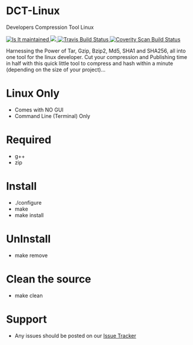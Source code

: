 # DCT-Linux
Developers Compression Tool Linux

<a href="http://isitmaintained.com/project/DevWorksOSI/Dev-CT" target="_blank">
<img alt="Is It maintained"
  src="http://isitmaintained.com/badge/resolution/DevWorsOSI/Dev-CT.svg">
  </a>
 <a href="http://isitmaintained.com/project/DevWorksOSI/Dev-CT" target="_blank"> 
<img src="http://isitmaintained.com/badge/open/DevWorksOSI/Dev-CT.svg">
</a>
<a href="https://travis-ci.org/DevWorksOSI/Dev-CT/" target="_blank">
<img alt="Travis Build Status"
  src="https://travis-ci.org/DevWorksOSI/Dev-CT.svg?branch=master">
</a>
<a href="https://scan.coverity.com/projects/dev-ct" target="_blank">
  <img alt="Coverity Scan Build Status"
       src="https://scan.coverity.com/projects/10412/badge.svg"/>
</a>

Harnessing the Power of Tar, Gzip, Bzip2, Md5, SHA1 and SHA256, all into one tool for the linux developer.
Cut your compression and Publishing time in half with this quick little tool to compress and hash within a minute (depending on the size of your project)...

# Linux Only
- Comes with NO GUI
- Command Line (Terminal) Only

# Required
- g++
- zip

# Install
- ./configure
- make
- make install

# UnInstall
- make remove

# Clean the source
- make clean

# Support
- Any issues should be posted on our <a href="https://github.com/DevWorksOSI/Dev-CT/issues">Issue Tracker</a>
